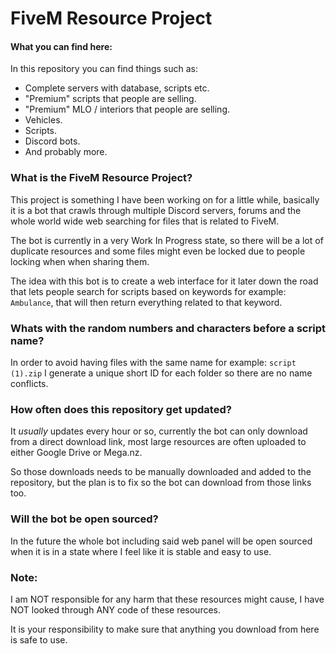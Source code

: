 <h1>FiveM Resource Project</h1>

#### What you can find here:
In this repository you can find things such as:
* Complete servers with database, scripts etc.
* "Premium" scripts that people are selling.
* "Premium" MLO / interiors that people are selling.
* Vehicles.
* Scripts.
* Discord bots.
* And probably more.

### What is the FiveM Resource Project?
This project is something I have been working on for a little while, basically it is a bot that crawls through multiple Discord servers, forums and the whole world wide web searching for files that is related to FiveM.

The bot is currently in a very Work In Progress state, so there will be a lot of duplicate resources and some files might even be locked due to people locking when when sharing them.

The idea with this bot is to create a web interface for it later down the road that lets people search for scripts based on keywords for example: ``Ambulance``, that will then return everything related to that keyword.

### Whats with the random numbers and characters before a script name?
In order to avoid having files with the same name for example: ``script (1).zip`` I generate a unique short ID for each folder so there are no name conflicts.

### How often does this repository get updated?
It *usually* updates every hour or so, currently the bot can only download from a direct download link, most large resources are often uploaded to either Google Drive or Mega.nz.

So those downloads needs to be manually downloaded and added to the repository, but the plan is to fix so the bot can download from those links too.

### Will the bot be open sourced?
In the future the whole bot including said web panel will be open sourced when it is in a state where I feel like it is stable and easy to use.

### Note:
I am NOT responsible for any harm that these resources might cause, I have NOT looked through ANY code of these resources.

It is your responsibility to make sure that anything you download from here is safe to use.
